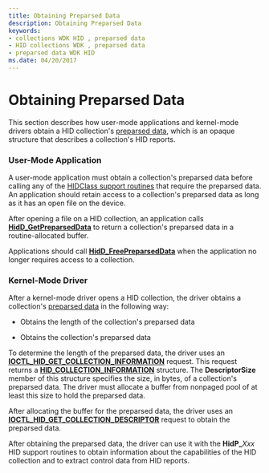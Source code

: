```yaml
---
title: Obtaining Preparsed Data
description: Obtaining Preparsed Data
keywords:
- collections WDK HID , preparsed data
- HID collections WDK , preparsed data
- preparsed data WDK HID
ms.date: 04/20/2017
---
```


# Obtaining Preparsed Data





This section describes how user-mode applications and kernel-mode drivers obtain a HID collection's [preparsed data](preparsed-data.md), which is an opaque structure that describes a collection's HID reports.

### User-Mode Application

A user-mode application must obtain a collection's preparsed data before calling any of the [HIDClass support routines](/windows-hardware/drivers/ddi/_hid) that require the preparsed data. An application should retain access to a collection's preparsed data as long as it has an open file on the device.

After opening a file on a HID collection, an application calls [**HidD\_GetPreparsedData**](/windows-hardware/drivers/ddi/hidsdi/nf-hidsdi-hidd_getpreparseddata) to return a collection's preparsed data in a routine-allocated buffer.

Applications should call [**HidD\_FreePreparsedData**](/windows-hardware/drivers/ddi/hidsdi/nf-hidsdi-hidd_freepreparseddata) when the application no longer requires access to a collection.

### Kernel-Mode Driver

After a kernel-mode driver opens a HID collection, the driver obtains a collection's [preparsed data](preparsed-data.md) in the following way:

-   Obtains the length of the collection's preparsed data

-   Obtains the collection's preparsed data

To determine the length of the preparsed data, the driver uses an [**IOCTL\_HID\_GET\_COLLECTION\_INFORMATION**](/windows-hardware/drivers/ddi/hidclass/ni-hidclass-ioctl_hid_get_collection_information) request. This request returns a [**HID\_COLLECTION\_INFORMATION**](/windows-hardware/drivers/ddi/hidclass/ns-hidclass-_hid_collection_information) structure. The **DescriptorSize** member of this structure specifies the size, in bytes, of a collection's preparsed data. The driver must allocate a buffer from nonpaged pool of at least this size to hold the preparsed data.

After allocating the buffer for the preparsed data, the driver uses an [**IOCTL\_HID\_GET\_COLLECTION\_DESCRIPTOR**](/windows-hardware/drivers/ddi/hidclass/ni-hidclass-ioctl_hid_get_collection_descriptor) request to obtain the preparsed data.

After obtaining the preparsed data, the driver can use it with the **HidP\_**<em>Xxx</em> HID support routines to obtain information about the capabilities of the HID collection and to extract control data from HID reports.

 

